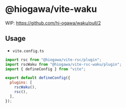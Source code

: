 # @hiogawa/vite-waku

WIP: https://github.com/hi-ogawa/waku/pull/2

## Usage

- `vite.config.ts`

```js
import rsc from "@hiogawa/vite-rsc/plugin";
import rscWaku from "@hiogawa/vite-rsc-waku/plugin";
import { defineConfig } from "vite";

export default defineConfig({
  plugins: [
    rscWaku(),
    rsc(),
  ],
});
```
